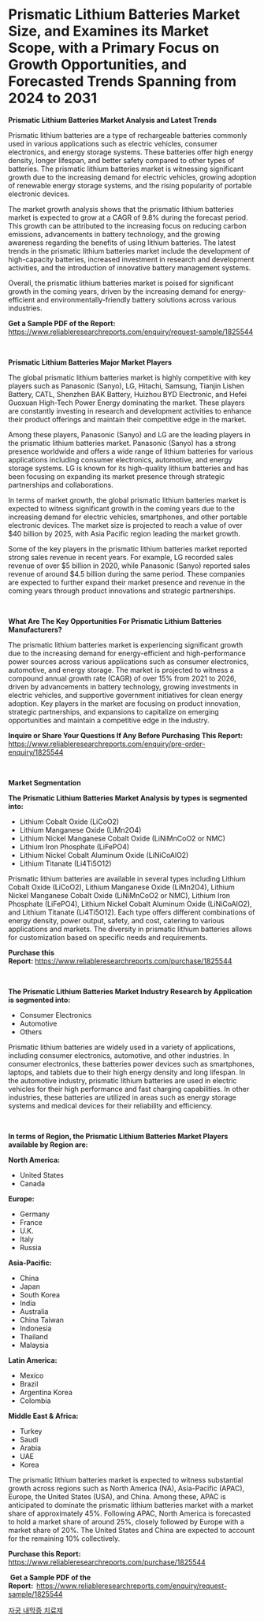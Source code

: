 <p><h1>Prismatic Lithium Batteries Market Size, and Examines its Market Scope, with a Primary Focus on Growth Opportunities, and Forecasted Trends Spanning from 2024 to 2031</h1></p><p><strong>Prismatic Lithium Batteries Market Analysis and Latest Trends</strong></p>
<p><p>Prismatic lithium batteries are a type of rechargeable batteries commonly used in various applications such as electric vehicles, consumer electronics, and energy storage systems. These batteries offer high energy density, longer lifespan, and better safety compared to other types of batteries. The prismatic lithium batteries market is witnessing significant growth due to the increasing demand for electric vehicles, growing adoption of renewable energy storage systems, and the rising popularity of portable electronic devices.</p><p>The market growth analysis shows that the prismatic lithium batteries market is expected to grow at a CAGR of 9.8% during the forecast period. This growth can be attributed to the increasing focus on reducing carbon emissions, advancements in battery technology, and the growing awareness regarding the benefits of using lithium batteries. The latest trends in the prismatic lithium batteries market include the development of high-capacity batteries, increased investment in research and development activities, and the introduction of innovative battery management systems.</p><p>Overall, the prismatic lithium batteries market is poised for significant growth in the coming years, driven by the increasing demand for energy-efficient and environmentally-friendly battery solutions across various industries.</p></p>
<p><strong>Get a Sample PDF of the Report:&nbsp;</strong> <a href="https://www.reliableresearchreports.com/enquiry/request-sample/1825544">https://www.reliableresearchreports.com/enquiry/request-sample/1825544</a></p>
<p>&nbsp;</p>
<p><strong>Prismatic Lithium Batteries Major Market Players</strong></p>
<p><p>The global prismatic lithium batteries market is highly competitive with key players such as Panasonic (Sanyo), LG, Hitachi, Samsung, Tianjin Lishen Battery, CATL, Shenzhen BAK Battery, Huizhou BYD Electronic, and Hefei Guoxuan High-Tech Power Energy dominating the market. These players are constantly investing in research and development activities to enhance their product offerings and maintain their competitive edge in the market.</p><p>Among these players, Panasonic (Sanyo) and LG are the leading players in the prismatic lithium batteries market. Panasonic (Sanyo) has a strong presence worldwide and offers a wide range of lithium batteries for various applications including consumer electronics, automotive, and energy storage systems. LG is known for its high-quality lithium batteries and has been focusing on expanding its market presence through strategic partnerships and collaborations.</p><p>In terms of market growth, the global prismatic lithium batteries market is expected to witness significant growth in the coming years due to the increasing demand for electric vehicles, smartphones, and other portable electronic devices. The market size is projected to reach a value of over $40 billion by 2025, with Asia Pacific region leading the market growth.</p><p>Some of the key players in the prismatic lithium batteries market reported strong sales revenue in recent years. For example, LG recorded sales revenue of over $5 billion in 2020, while Panasonic (Sanyo) reported sales revenue of around $4.5 billion during the same period. These companies are expected to further expand their market presence and revenue in the coming years through product innovations and strategic partnerships.</p></p>
<p>&nbsp;</p>
<p><strong>What Are The Key Opportunities For Prismatic Lithium Batteries Manufacturers?</strong></p>
<p><p>The prismatic lithium batteries market is experiencing significant growth due to the increasing demand for energy-efficient and high-performance power sources across various applications such as consumer electronics, automotive, and energy storage. The market is projected to witness a compound annual growth rate (CAGR) of over 15% from 2021 to 2026, driven by advancements in battery technology, growing investments in electric vehicles, and supportive government initiatives for clean energy adoption. Key players in the market are focusing on product innovation, strategic partnerships, and expansions to capitalize on emerging opportunities and maintain a competitive edge in the industry.</p></p>
<p><strong>Inquire or Share Your Questions If Any Before Purchasing This Report:</strong> <a href="https://www.reliableresearchreports.com/enquiry/pre-order-enquiry/1825544">https://www.reliableresearchreports.com/enquiry/pre-order-enquiry/1825544</a></p>
<p>&nbsp;</p>
<p><strong>Market Segmentation</strong></p>
<p><strong>The Prismatic Lithium Batteries Market Analysis by types is segmented into:</strong></p>
<p><ul><li>Lithium Cobalt Oxide (LiCoO2)</li><li>Lithium Manganese Oxide (LiMn2O4)</li><li>Lithium Nickel Manganese Cobalt Oxide (LiNiMnCoO2 or NMC)</li><li>Lithium Iron Phosphate (LiFePO4)</li><li>Lithium Nickel Cobalt Aluminum Oxide (LiNiCoAlO2)</li><li>Lithium Titanate (Li4Ti5O12)</li></ul></p>
<p><p>Prismatic lithium batteries are available in several types including Lithium Cobalt Oxide (LiCoO2), Lithium Manganese Oxide (LiMn2O4), Lithium Nickel Manganese Cobalt Oxide (LiNiMnCoO2 or NMC), Lithium Iron Phosphate (LiFePO4), Lithium Nickel Cobalt Aluminum Oxide (LiNiCoAlO2), and Lithium Titanate (Li4Ti5O12). Each type offers different combinations of energy density, power output, safety, and cost, catering to various applications and markets. The diversity in prismatic lithium batteries allows for customization based on specific needs and requirements.</p></p>
<p><strong>Purchase this Report:&nbsp;</strong><a href="https://www.reliableresearchreports.com/purchase/1825544">https://www.reliableresearchreports.com/purchase/1825544</a></p>
<p>&nbsp;</p>
<p><strong>The Prismatic Lithium Batteries Market Industry Research by Application is segmented into:</strong></p>
<p><ul><li>Consumer Electronics</li><li>Automotive</li><li>Others</li></ul></p>
<p><p>Prismatic lithium batteries are widely used in a variety of applications, including consumer electronics, automotive, and other industries. In consumer electronics, these batteries power devices such as smartphones, laptops, and tablets due to their high energy density and long lifespan. In the automotive industry, prismatic lithium batteries are used in electric vehicles for their high performance and fast charging capabilities. In other industries, these batteries are utilized in areas such as energy storage systems and medical devices for their reliability and efficiency.</p></p>
<p>&nbsp;</p>
<p><strong>In terms of Region, the Prismatic Lithium Batteries Market Players available by Region are:</strong></p>
<p>
    <p> <strong> North America: </strong>
        <ul>
            <li>United States</li>
            <li>Canada</li>
        </ul>
        </p> 
    <p> <strong> Europe: </strong>
        <ul>
            <li>Germany</li>
            <li>France</li>
            <li>U.K.</li>
            <li>Italy</li>
            <li>Russia</li>
        </ul>
        </p> 
    <p> <strong> Asia-Pacific: </strong>
        <ul>
            <li>China</li>
            <li>Japan</li>
            <li>South Korea</li>
            <li>India</li>
            <li>Australia</li>
            <li>China Taiwan</li>
            <li>Indonesia</li>
            <li>Thailand</li>
            <li>Malaysia</li>
        </ul>
        </p> 
    <p> <strong> Latin America: </strong>
        <ul>
            <li>Mexico</li>
            <li>Brazil</li>
            <li>Argentina Korea</li>
            <li>Colombia</li>
        </ul>
        </p> 
    <p> <strong> Middle East & Africa: </strong>
        <ul>
            <li>Turkey</li>
            <li>Saudi</li>
            <li>Arabia</li>
            <li>UAE</li>
            <li>Korea</li>
        </ul>
    </p>
    </p>
<p><p>The prismatic lithium batteries market is expected to witness substantial growth across regions such as North America (NA), Asia-Pacific (APAC), Europe, the United States (USA), and China. Among these, APAC is anticipated to dominate the prismatic lithium batteries market with a market share of approximately 45%. Following APAC, North America is forecasted to hold a market share of around 25%, closely followed by Europe with a market share of 20%. The United States and China are expected to account for the remaining 10% collectively.</p></p>
<p><strong>Purchase this Report: </strong><a href="https://www.reliableresearchreports.com/purchase/1825544">https://www.reliableresearchreports.com/purchase/1825544</a></p>
<p>&nbsp;<strong>Get a Sample PDF of the Report:&nbsp;&nbsp;</strong><a href="https://www.reliableresearchreports.com/enquiry/request-sample/1825544">https://www.reliableresearchreports.com/enquiry/request-sample/1825544</a></p>
<p><strong></strong></p>
<p><p><a href="https://github.com/darrellockm3ytan895656/Market-Research-Report-List-1/blob/main/707159815000.md">자궁 내막증 치료제</a></p></p>